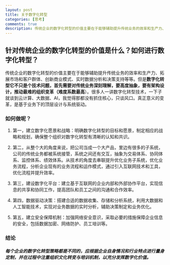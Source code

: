 ```yaml
---
layout: post
title: 关于数字化转型
categories: [思考]
comments: true
description: 传统企业的数字化转型的价值主要在于能够辅助提升传统业务的效率和生产力、拓展市场和客户群体、创新商业模式、实时数据分析和决策支持等等
---
```


## 针对传统企业的数字化转型的价值是什么？如何进行数字化转型？

传统企业的数字化转型的价值主要在于能够辅助提升传统业务的效率和生产力、拓展市场和客户群体、创新商业模式、实时数据分析和决策支持等等。但是**数字化转型它不只是个技术问题，首先需要对传统业务深刻理解，要高度抽象，要有架构设计，推动最难的组织变革（难度系数最高**）。很多人一讲数字化转型技术，一下子就谈到云计算、大数据、AI，我觉得那都没有抓住核心，只谈风口。真正意义的变革，是基于业务下的顶层设计与系统驱动。


### 如何做呢？
1. 第一，建立数字化愿景和战略：明确数字化转型的目标和愿景，制定相应的战略和规划，确保整个组织对数字化转型有清晰的认知和共识。

2. 第二，从整个大的角度来说，把公司当成一个大产品，里边有很多的子系统，公司的传统业务都被系统接管，系统之间还有交互，抽象为交易体系、协同体系、监控体系、绩效体系。从技术的角度去串联提升优化业务子系统，优化业务流程，分析企业现有的业务流程和运作模式，通过引入互联网技术和工具，优化流程并提升效率。

3. 第三，建设数字化平台：建立基于互联网的企业内部和外部协作平台，实现信息的共享和协同工作，提高团队和员工之间的沟通和合作效率。

4. 第四，数据驱动决策：搭建合适的数据收集、存储和分析系统，利用大数据和人工智能技术，实现对业务数据的实时分析，辅助决策制定和业务优化。

5. 第五，建立安全保障机制：加强网络安全意识，采取必要的措施保障企业信息的安全，包括数据加密、网络防护、员工培训等。


### 结论
##### 每个企业的数字化转型策略都是不同的，应根据企业自身情况和行业特点进行量身定制，并在过程中注重组织文化转变与培训机制，以充分发挥数字化价值。

